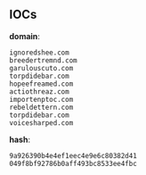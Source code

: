 
## IOCs

__domain__:

```text
ignoredshee.com
breedertremnd.com
garulouscuto.com
torpdidebar.com
hopeefreamed.com
actiothreaz.com
importenptoc.com
rebeldettern.com
torpdidebar.com
voicesharped.com
```
__hash__:

```text
9a926390b4e4ef1eec4e9e6c80382d41
049f8bf92786b0aff493bc8533ee4fbc
```